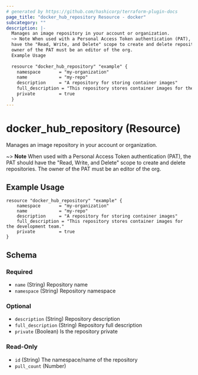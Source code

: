 ```yaml
---
# generated by https://github.com/hashicorp/terraform-plugin-docs
page_title: "docker_hub_repository Resource - docker"
subcategory: ""
description: |-
  Manages an image repository in your account or organization.
  ~> Note When used with a Personal Access Token authentication (PAT), the PAT should
  have the "Read, Write, and Delete" scope to create and delete repositories. The
  owner of the PAT must be an editor of the org.
  Example Usage
  
  resource "docker_hub_repository" "example" {
  	namespace       = "my-organization"
  	name            = "my-repo"
  	description     = "A repository for storing container images"
  	full_description = "This repository stores container images for the development team."
  	private         = true
  }
---
```


# docker_hub_repository (Resource)

Manages an image repository in your account or organization.

~> **Note** When used with a Personal Access Token authentication (PAT), the PAT should
have the "Read, Write, and Delete" scope to create and delete repositories. The
owner of the PAT must be an editor of the org.

## Example Usage

```hcl
resource "docker_hub_repository" "example" {
	namespace       = "my-organization"
	name            = "my-repo"
	description     = "A repository for storing container images"
	full_description = "This repository stores container images for the development team."
	private         = true
}
```



<!-- schema generated by tfplugindocs -->
## Schema

### Required

- `name` (String) Repository name
- `namespace` (String) Repository namespace

### Optional

- `description` (String) Repository description
- `full_description` (String) Repository full description
- `private` (Boolean) Is the repository private

### Read-Only

- `id` (String) The namespace/name of the repository
- `pull_count` (Number)
